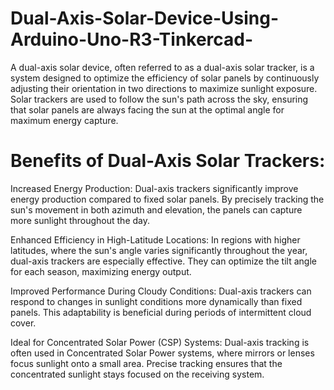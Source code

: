 # Dual-Axis-Solar-Device-Using-Arduino-Uno-R3-Tinkercad-
A dual-axis solar device, often referred to as a dual-axis solar tracker, is a system designed to optimize the efficiency of solar panels by 
continuously adjusting their orientation in two directions to maximize sunlight exposure. Solar trackers are used to follow the sun's path 
across the sky, ensuring that solar panels are always facing the sun at the optimal angle for maximum energy capture.

# Benefits of Dual-Axis Solar Trackers:

 Increased Energy Production: 
Dual-axis trackers significantly improve energy production compared to fixed solar panels. By precisely tracking 
the sun's movement in both azimuth and elevation, the panels can capture more sunlight throughout the day.

 Enhanced Efficiency in High-Latitude Locations: 
In regions with higher latitudes, where the sun's angle varies significantly throughout the year, 
dual-axis trackers are especially effective. They can optimize the tilt angle for each season, maximizing energy output.

 Improved Performance During Cloudy Conditions: 
Dual-axis trackers can respond to changes in sunlight conditions more dynamically than fixed panels. 
This adaptability is beneficial during periods of intermittent cloud cover.

 Ideal for Concentrated Solar Power (CSP) Systems: 
Dual-axis tracking is often used in Concentrated Solar Power systems, where mirrors or lenses focus 
sunlight onto a small area. Precise tracking ensures that the concentrated sunlight stays focused on the receiving system.
